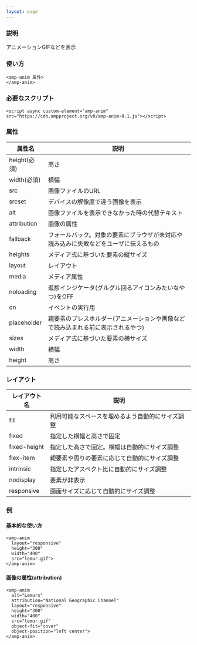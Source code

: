 ```yaml
---
layout: page
---
```


### 説明

アニメーションGIFなどを表示

### 使い方

    <amp-anim 属性>
    </amp-anim>

### 必要なスクリプト

    <script async custom-element="amp-anim" src="https://cdn.ampproject.org/v0/amp-anim-0.1.js"></script>

### 属性

| 属性名       | 説明                                                   |
|--------------|--------------------------------------------------------|
| height(必須) | 高さ                                                    |
| width(必須)  | 横幅                                                   |
| src          | 画像ファイルのURL                                           |
| srcset       | デバイスの解像度で違う画像を表示                               |
| alt          | 画像ファイルを表示できなかった時の代替テキスト                         |
| attribution  | 画像の属性                                              |
| fallback     | フォールバック。対象の要素にブラウザが未対応や読み込みに失敗などをユーザに伝えるもの |
| heights      | メディア式に基づいた要素の縦サイズ                                 |
| layout       | レイアウト                                                  |
| media        | メディア属性                                               |
| noloading    | 進捗インジケータ(グルグル回るアイコンみたいなやつ)をOFF                      |
| on           | イベントの実行用                                            |
| placeholder  | 親要素のプレスホルダー(アニメーションや画像などで読み込まれる前に表示されるやつ)    |
| sizes        | メディア式に基づいた要素の横サイズ                                 |
| width        | 横幅                                                   |
| height       | 高さ                                                    |

### レイアウト

| レイアウト名      | 説明                               |
|--------------|----------------------------------|
| fill         | 利用可能なスペースを埋めるよう自動的にサイズ調整 |
| fixed        | 指定した横幅と高さで固定                |
| fixed-height | 指定した高さで固定。横幅は自動的にサイズ調整 |
| flex-item    | 親要素や周りの要素に応じて自動的にサイズ調整 |
| intrinsic    | 指定したアスペクト比に自動的にサイズ調整       |
| nodisplay    | 要素が非表示                        |
| responsive   | 画面サイズに応じて自動的にサイズ調整         |

### 例

#### 基本的な使い方

    <amp-anim
      layout="responsive"
      height="300"
      width="400"
      src="lemur.gif">
    </amp-anim>

#### 画像の属性(attribution)

    <amp-anim
      alt="Lemurs"
      attribution="National Geographic Channel"
      layout="responsive"
      height="300"
      width="400"
      src="lemur.gif"
      object-fit="cover"
      object-position="left center">
    </amp-anim>
